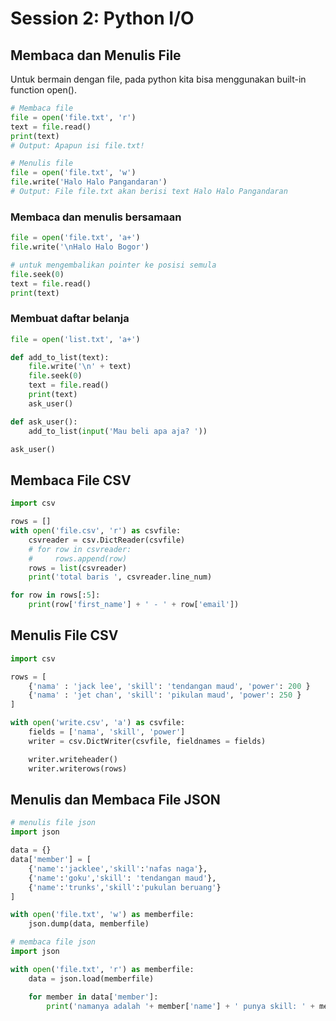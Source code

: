 # Session 2: Python I/O

## Membaca dan Menulis File
Untuk bermain dengan file, pada python kita bisa menggunakan built-in function open().
```python
# Membaca file
file = open('file.txt', 'r')
text = file.read()
print(text)
# Output: Apapun isi file.txt!

# Menulis file
file = open('file.txt', 'w')
file.write('Halo Halo Pangandaran')
# Output: File file.txt akan berisi text Halo Halo Pangandaran
```
### Membaca dan menulis bersamaan
```python
file = open('file.txt', 'a+')
file.write('\nHalo Halo Bogor')

# untuk mengembalikan pointer ke posisi semula
file.seek(0)
text = file.read()
print(text)
```
### Membuat daftar belanja
```python
file = open('list.txt', 'a+')

def add_to_list(text):
    file.write('\n' + text)
    file.seek(0)
    text = file.read()
    print(text)
    ask_user()

def ask_user():
    add_to_list(input('Mau beli apa aja? '))

ask_user()
```

## Membaca File CSV
```python
import csv

rows = []
with open('file.csv', 'r') as csvfile:
    csvreader = csv.DictReader(csvfile)
    # for row in csvreader:
    #     rows.append(row)
    rows = list(csvreader)
    print('total baris ', csvreader.line_num)

for row in rows[:5]:
    print(row['first_name'] + ' - ' + row['email'])
```

## Menulis File CSV
```python
import csv

rows = [
    {'nama' : 'jack lee', 'skill': 'tendangan maud', 'power': 200 }
    {'nama' : 'jet chan', 'skill': 'pikulan maud', 'power': 250 }
]

with open('write.csv', 'a') as csvfile:
    fields = ['nama', 'skill', 'power']
    writer = csv.DictWriter(csvfile, fieldnames = fields)

    writer.writeheader()
    writer.writerows(rows)
```

## Menulis dan Membaca File JSON
```python
# menulis file json
import json

data = {}
data['member'] = [
    {'name':'jacklee','skill':'nafas naga'},
    {'name':'goku','skill': 'tendangan maud'},
    {'name':'trunks','skill':'pukulan beruang'}
]

with open('file.txt', 'w') as memberfile:
    json.dump(data, memberfile)
```
```python
# membaca file json
import json

with open('file.txt', 'r') as memberfile:
    data = json.load(memberfile)

    for member in data['member']:
        print('namanya adalah '+ member['name'] + ' punya skill: ' + member['skill'])
```
